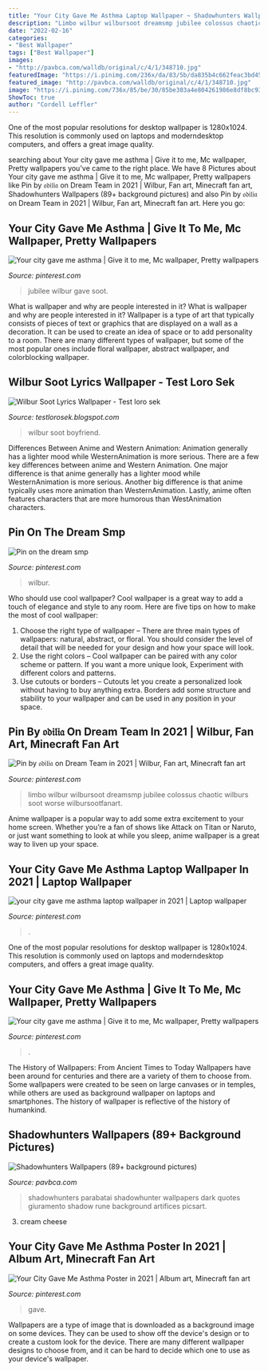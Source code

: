 ```yaml
---
title: "Your City Gave Me Asthma Laptop Wallpaper ~ Shadowhunters Wallpapers (89+ Background Pictures)"
description: "Limbo wilbur wilbursoot dreamsmp jubilee colossus chaotic wilburs soot worse wilbursootfanart"
date: "2022-02-16"
categories:
- "Best Wallpaper"
tags: ["Best Wallpaper"]
images:
- "http://pavbca.com/walldb/original/c/4/1/348710.jpg"
featuredImage: "https://i.pinimg.com/236x/da/83/5b/da835b4c662feac3bd4565ce5120d6b8.jpg?nii=t"
featured_image: "http://pavbca.com/walldb/original/c/4/1/348710.jpg"
image: "https://i.pinimg.com/736x/85/be/30/85be303a4e804261986e8df8bc93a405.jpg"
ShowToc: true
author: "Cordell Leffler"
---
```



One of the most popular resolutions for desktop wallpaper is 1280x1024. This resolution is commonly used on laptops and moderndesktop computers, and offers a great image quality.

	

		
searching about Your city gave me asthma | Give it to me, Mc wallpaper, Pretty wallpapers you've came to the right place. We have 8 Pictures about Your city gave me asthma | Give it to me, Mc wallpaper, Pretty wallpapers like Pin by 𝔬𝔡𝔦𝔩𝔦𝔞 on Dream Team in 2021 | Wilbur, Fan art, Minecraft fan art, Shadowhunters Wallpapers (89+ background pictures) and also Pin by 𝔬𝔡𝔦𝔩𝔦𝔞 on Dream Team in 2021 | Wilbur, Fan art, Minecraft fan art. Here you go:
		
    
## Your City Gave Me Asthma | Give It To Me, Mc Wallpaper, Pretty Wallpapers

<img loading=lazy src="https://i.pinimg.com/236x/da/83/5b/da835b4c662feac3bd4565ce5120d6b8.jpg?nii=t" onerror="this.onerror=null;this.src='https://tse3.mm.bing.net/th?id=OIP.WMnQGkf1jmTSIkFKHd7pGgAAAA&amp;pid=15.1';" alt="Your city gave me asthma | Give it to me, Mc wallpaper, Pretty wallpapers">

_Source: pinterest.com_

>jubilee wilbur gave soot. 

	

What is wallpaper and why are people interested in it?
What is wallpaper and why are people interested in it?
Wallpaper is a type of art that typically consists of pieces of text or graphics that are displayed on a wall as a decoration. It can be used to create an idea of space or to add personality to a room. There are many different types of wallpaper, but some of the most popular ones include floral wallpaper, abstract wallpaper, and colorblocking wallpaper.

    
## Wilbur Soot Lyrics Wallpaper - Test Loro Sek

<img loading=lazy src="https://i.pinimg.com/originals/c6/c5/cc/c6c5cc5c22b313b15a18a617745674ed.jpg" onerror="this.onerror=null;this.src='https://tse2.mm.bing.net/th?id=OIP.J7qx_8glDri5dTyBVUjqCQHaEI&amp;pid=15.1';" alt="Wilbur Soot Lyrics Wallpaper - Test loro sek">

_Source: testlorosek.blogspot.com_

>wilbur soot boyfriend. 

	

Differences Between Anime and Western Animation: Animation generally has a lighter mood while WesternAnimation is more serious.
There are a few key differences between anime and Western Animation. One major difference is that anime generally has a lighter mood while WesternAnimation is more serious. Another big difference is that anime typically uses more animation than WesternAnimation. Lastly, anime often features characters that are more humorous than WestAnimation characters.

    
## Pin On The Dream Smp

<img loading=lazy src="https://i.pinimg.com/736x/85/be/30/85be303a4e804261986e8df8bc93a405.jpg" onerror="this.onerror=null;this.src='https://tse3.mm.bing.net/th?id=OIP.lNXyOZSYWwvt6GKPLGuNfAHaEG&amp;pid=15.1';" alt="Pin on the dream smp">

_Source: pinterest.com_

>wilbur. 

	

Who should use cool wallpaper?
Cool wallpaper is a great way to add a touch of elegance and style to any room. Here are five tips on how to make the most of cool wallpaper: 
1) Choose the right type of wallpaper – There are three main types of wallpapers: natural, abstract, or floral. You should consider the level of detail that will be needed for your design and how your space will look. 
2) Use the right colors – Cool wallpaper can be paired with any color scheme or pattern. If you want a more unique look, Experiment with different colors and patterns. 
3) Use cutouts or borders – Cutouts let you create a personalized look without having to buy anything extra. Borders add some structure and stability to your wallpaper and can be used in any position in your space.

    
## Pin By 𝔬𝔡𝔦𝔩𝔦𝔞 On Dream Team In 2021 | Wilbur, Fan Art, Minecraft Fan Art

<img loading=lazy src="https://i.pinimg.com/736x/a9/63/12/a9631258e7f63f31a052b1c2b49e52fb.jpg" onerror="this.onerror=null;this.src='https://tse1.mm.bing.net/th?id=OIP.Rj-4tgYZ_V2Bl8k8ZzoKYgHaEK&amp;pid=15.1';" alt="Pin by 𝔬𝔡𝔦𝔩𝔦𝔞 on Dream Team in 2021 | Wilbur, Fan art, Minecraft fan art">

_Source: pinterest.com_

>limbo wilbur wilbursoot dreamsmp jubilee colossus chaotic wilburs soot worse wilbursootfanart. 

	

Anime wallpaper is a popular way to add some extra excitement to your home screen. Whether you’re a fan of shows like Attack on Titan or Naruto, or just want something to look at while you sleep, anime wallpaper is a great way to liven up your space.

    
## Your City Gave Me Asthma Laptop Wallpaper In 2021 | Laptop Wallpaper

<img loading=lazy src="https://i.pinimg.com/236x/b4/92/3e/b4923ed802de5d2c4943a81e5e0afc09.jpg?nii=t" onerror="this.onerror=null;this.src='https://tse4.mm.bing.net/th?id=OIP.vBRjGpxwtU9zByaMYw6uJQAAAA&amp;pid=15.1';" alt="your city gave me asthma laptop wallpaper in 2021 | Laptop wallpaper">

_Source: pinterest.com_

>. 

	

One of the most popular resolutions for desktop wallpaper is 1280x1024. This resolution is commonly used on laptops and moderndesktop computers, and offers a great image quality.

    
## Your City Gave Me Asthma | Give It To Me, Mc Wallpaper, Pretty Wallpapers

<img loading=lazy src="https://i.pinimg.com/236x/f1/f1/c0/f1f1c01bc9e7617e4fc2a01079c6b4df.jpg?nii=t" onerror="this.onerror=null;this.src='https://tse3.mm.bing.net/th?id=OIP.RSyQob0o05CJxoveOd8pHAAAAA&amp;pid=15.1';" alt="Your city gave me asthma | Give it to me, Mc wallpaper, Pretty wallpapers">

_Source: pinterest.com_

>. 

	

The History of Wallpapers: From Ancient Times to Today
Wallpapers have been around for centuries and there are a variety of them to choose from. Some wallpapers were created to be seen on large canvases or in temples, while others are used as background wallpaper on laptops and smartphones. The history of wallpaper is reflective of the history of humankind.

    
## Shadowhunters Wallpapers (89+ Background Pictures)

<img loading=lazy src="http://pavbca.com/walldb/original/c/4/1/348710.jpg" onerror="this.onerror=null;this.src='https://tse3.mm.bing.net/th?id=OIP.xlwdmfVWGZ3iQSZtEy3XlgHaNU&amp;pid=15.1';" alt="Shadowhunters Wallpapers (89+ background pictures)">

_Source: pavbca.com_

>shadowhunters parabatai shadowhunter wallpapers dark quotes giuramento shadow rune background artifices picsart. 

	

3. cream cheese 

    
## Your City Gave Me Asthma Poster In 2021 | Album Art, Minecraft Fan Art

<img loading=lazy src="https://i.pinimg.com/originals/96/3a/63/963a63d930867f8d15eb207803e52c3d.jpg" onerror="this.onerror=null;this.src='https://tse3.mm.bing.net/th?id=OIP.6tNxHqxVcqlJVV3E3Ka3kgHaFD&amp;pid=15.1';" alt="Your City Gave Me Asthma Poster in 2021 | Album art, Minecraft fan art">

_Source: pinterest.com_

>gave. 

	

Wallpapers are a type of image that is downloaded as a background image on some devices. They can be used to show off the device's design or to create a custom look for the device. There are many different wallpaper designs to choose from, and it can be hard to decide which one to use as your device's wallpaper.

